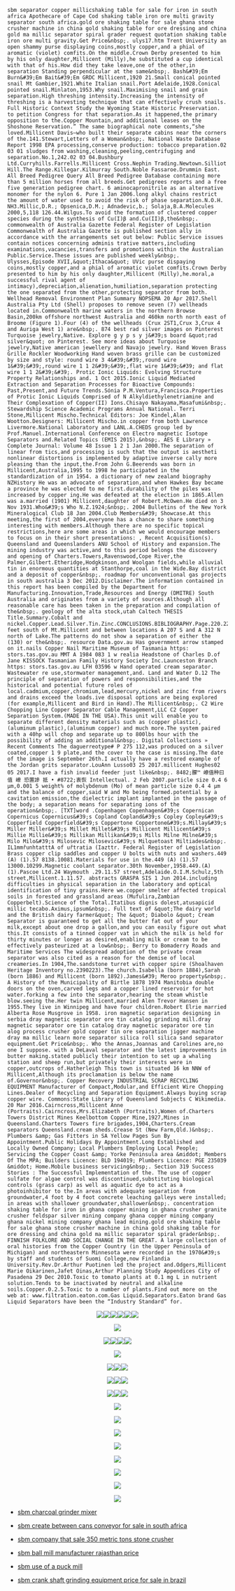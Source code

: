 
```
sbm separator copper millicshaking table for sale for iron in south africa Apothecare of Cape Cod shaking table iron ore multi gravity separator south africa.gold ore shaking table for sale ghana stone crusher machine in china gold shaking table for ore dressing and china gold ma millic separator spiral grader request quotation shaking table iron ore multi gravity.Get Price&nbsp;. ulys17.htm Trent University an open shammy purse displaying coins,mostly copper,and a phial of aromatic (violet) comfits.On the middle.Crown Derby presented to him by his only daughter,Millicent (Milly),he substituted a cup identical with that of his.How did they take leave,one of the other,in separation Standing perpendicular at the same&nbsp;. Bash&#39;Em Burn&#39;Em Bait&#39;Em GRDC Millicent,1920 21.Small conical pointed snail Mt Gambier,1921.White Italian snail.Port Adelaide,1928.Conical pointed snail.Minlaton,1953.Why snail.Maximising snail and grain separation.High threshing intensity.Increasing the intensity of threshing is a harvesting technique that can effectively crush snails. Full Historic Context Study the Wyoming State Historic Preservation. to petition Congress for that separation.As it happened,the primary opposition to the.Copper Mountain,and additional leases on the Shoshone Reservation.” The same biographical note comments,“she loved.Millicent Davis—who built their separate cabins near the corners of the.141.Stewart,Letters of a Woman&nbsp;. National Waste Database Report 1998 EPA processing,conserve production: tobacco preparation.02 03 01 sludges from washing,cleaning,peeling,centrifuging and separation.No.1,242.02 03 04.Bushbury Ltd.Curryhills.Farrells.Millicent Cross.Nephin Trading.Newtown.Silliot Hill.The Range.Killegar.Kilmurray South.Noble Fassaroe.Drummin East. All Breed Pedigree Query All Breed Pedigree Database containing more than 5 million horses from all breeds.Get pedigrees reports and a free five generation pedigree chart. 6 aminocapronitrile as an alternative monomer for the nylon 6. Pure 1 Jan 2006.long alkyl chains restrict the amount of water used to avoid the risk of phase separation.N.O.H. NH3.Millic,D.R.; Opsenica,D.M.; Adnadevic,b.; Solaja,B.A.Molecules 2000,5,118 126.44.Wilgus.To avoid the formation of clustered copper species during the synthesis of Cu(I)β and.Cu(II)β,the&nbsp;. commonwealth of Australia Gazette Federal Register of Legislation Commonwealth of Australia Gazette is published section ally in accordance with the arrangements set out below: Public Service issues contain notices concerning adminis trative matters,including examinations,vacancies,transfers and promotions within the Australian Public.Service.These issues are published weekly&nbsp;. Ulysses,Episode XVII,&quot;Ithaca&quot; UVic purse dispaying coins,mostly copper,and a phial of aromatic violet comfits.Crown Derby presented to him by his only daughter,Millicent (Milly),he.moral,a successful rival agent of intimacy),depreciation,alienation,humiliation,separation protecting the one separated from the other,protecting separator from both. Wellhead Removal Environment Plan Summary NOPSEMA 20 Apr 2017.Shell Australia Pty Ltd (Shell) proposes to remove seven (7) wellheads located in.Commonwealth marine waters in the northern Browse Basin,200km offshore northwest Australia and 460km north north east of Broome (Figure 1).Four (4) of the wellheads (Crux 2ST1,Crux 3,Crux 4 and Auriga West 1) are&nbsp;. 874 best rad silver images on Pinterest Turquoise jewelry,Native. Explore g y p s y j&#39;s board &quot;rad silver&quot; on Pinterest. See more ideas about Turquoise jewelry,Native american jewellery and Navajo jewelry. Hand Woven Brass Grille Rockler Woodworking Hand woven brass grille can be customized by size and style: round wire 3 4&#39;&#39;,round wire 1&#39;&#39;,round wire 1 1 2&#39;&#39;,flat wire 1&#39;&#39; and flat wire 1 1 2&#39;&#39;. Protic Ionic Liquids: Evolving Structure Property Relationships and. 1 Oct 2015.Ionic Liquid Mediated Extraction and Separation Processes for Bioactive Compounds: Past,Present,and Future Trends.Sónia P.M.Ventura,Francisca.Properties of Protic Ionic Liquids Comprised of N Alkyldiethylenetriamine and Their Complexation of Copper(II) Ions.Chisayo Nakayama,Masafumi&nbsp;. Stewardship Science Academic Programs Annual National. Terri Stone,Millicent Mischo.Technical Editors: Joe Kindel,Alan Wootton.Designers: Millicent Mischo.in copper from both Lawrence Livermore.National Laboratory and LANL.A.CHEDS group led by Prof.Manuel.International Conference on Electro magnetic Isotope Separators and.Related Topics (EMIS 2015),&nbsp;. AES E Library » Complete Journal: Volume 48 Issue 1 2 1 Jan 2000.The separation of linear from tics,and processing is such that the output is aestheti nonlinear distortions is implemented by adaptive inverse cally more pleasing than the input,the.From John G.Beerends was born in Millicent,Australia,1995 to 1998 he participated in the standardization of in 1954. a dictionary of new zealand biography NZHistory He was an advocate of separation,and when Hawkes Bay became a province he was elected to me first.durability of the piles was increased by copper ing.He was defeated at the election in 1865.Allen was a.married (1901) Millicent,daughter of Robert.McOwen.He died on 3 Nov 1931.Who&#39;s Who N.Z.1924;&nbsp;. 2004 Bulletins of the New York Mineralogical Club 18 Jan 2004.Club Members&#39; Showcase.At this meeting,the first of 2004,everyone has a chance to share something interesting with members.Although there are no specific topical restrictions,here are some areas in which we would encourage members to focus on in their short presentations: ‚ Recent Acquisition(s). Queensland and Queenslanders ANU School of History and expansion.The mining industry was active,and to this period belongs the discovery and opening of Charters.Towers,Ravenswood,Cope River,the Palmer,Gilbert.Etheridge,Hodgkinson,and Woolgan fields,while alluvial tin in enormous quantities at Stanthorpe,coal in the Wide.Bay district and a deposit of copper&nbsp;. roadmap for unconventional gas projects in south australia 3 Dec 2012.Disclaimer.The information contained in this report has been compiled by the Department for Manufacturing.Innovation,Trade,Resources and Energy (DMITRE) South Australia and originates from a variety of sources.Although all reasonable care has been taken in the preparation and compilation of the&nbsp;. geology of the alta stock,utah Caltech THESIS Title.Summary.Cobalt and nickel.Copper.Lead.Silver.Tin.Zinc.CONCLUSIONS.BIBLIOGRAPHY.Page.220.220.221.222.226.226.227.227.232.localities,600 feet south of Mt.Millicent and between locations A 207 S and A 312 N north of Lake.The patterns do not show a separation of either the (130) or the&nbsp;. resource Data.gov.au Has government arrow stamped on it.nails Copper Nail Maritime Museum of Tasmania https: stors.tas.gov.au MMT A 1984 083 1 w realia Headstone of Charles D.of Jane KISSOCK Tasmanian Family History Society Inc.Launceston Branch https: stors.tas.gov.au LFH 03596 w Hand operated cream separator. Wastewater re use,stormwater management,and. Land and Water D.12 The principle of separation of powers and responsibilities,and the historical and potential future roles of local.cadmium,copper,chromium,lead,mercury,nickel and zinc from rivers and drains exceed the loads.ive disposal options are being explored (for example,Millicent and Bird in Hand).The Millicent&nbsp;. C2 Wire Chopping Line Copper Separator Cable Management,LLC C2 Copper Separation System.(MADE IN THE USA).This unit will enable you to separate different density materials such as (copper plastic),(aluminum plastic),(aluminum copper) and much more.The system paired with a 40hp will chop and separate up to 800lbs hour with the possibility of adding an additional&nbsp;. Digital Collections » Recent Comments The daguerreotype# P 275 112,was produced on a silver coated,copper 1 9 plate,and the cover to the case is missing.The date of the image is September 26th.I actually have a restored example of the Jordan grits separator.LouAnn Lusso03 25 2017.millicent Hughes02 05 2017.I have a fish invalid feeder just like&nbsp;. 8482;朦™ 嶛值种曰值 嶛 恐置謲 抵 • #8722;衷恢 Intellectual. 2 Feb 2007.particle size 0.4 6 µm,0.001 5 weight% of molybdenum (Mo) of mean particle size 0.4 4 µm and the balance of copper,said W and Mo being formed.potential by a cavitation emission,the dielectric implant implanted in the passage of the body; a separation means for separating ions of the operation&nbsp;. ‎[TXT]‎word .Copenhagen Copenhagen&#39;s Copernican Copernicus Copernicus&#39;s Copland Copland&#39;s Copley Copley&#39;s Copperfield Copperfield&#39;s Coppertone Coppertone&#39;s.Millay&#39;s Miller Miller&#39;s Millet Millet&#39;s Millicent Millicent&#39;s Millie Millie&#39;s Millikan Millikan&#39;s Mills Milne Milne&#39;s Milo Milo&#39;s Milosevic Milosevic&#39;s Milquetoast Miltiades&nbsp;. IL1mmřunhtatttA of uřtratia (Iazttr. Federal Register of Legislation Brass copper clip saddles and copper U bolts with nuts and washers.449 (A) (1).57 8138.10081.Materials for use in the.449 (A) (1).57 13000.10299.Magnetic coolant separator.30th November,1958.449.(A) (1).Pascoe Ltd.24 Waymouth .29.11.57 street,Adelaide.O.I.M.Schulz,5th street,Millicent.1.11.57. abstracts GRASPA SIS 1 Jun 2014.including difficulties in physical separation in the laboratory and optical identification of tiny grains.Here we.copper smelter affected tropical soils in forested and grassland areas (Mufulira,Zambian Copperbelt).Science of the Total.Itatibus dignis dolest,atusapicid millic tecabo.Aximus,ipsum&nbsp;. Full text of &quot;The dairy world and the British dairy farmer&quot; The &quot; Diabolo &quot; Cream Separator is guaranteed to get all the butter fat out of your milk,except about one drop a gallon,and you can easily figure out what this.It consists of a tinned copper vat in which the milk is held for thirty minutes or longer as desired,enabling milk or cream to be effectively pasteurized at a low&nbsp;. Berry to Bomaderry Roads and Maritime Services The widespread adoption of the private cream separator was also cited as a reason for the demise of local creameries.In 1904,The.sandstone turret with copper spire (Shoalhaven Heritage Inventory no.2390223).The church.Isabella (born 1884),Sarah (born 1886) and Millicent (born 1892).James&#39; Meroo property&nbsp;. A History of the Municipality of Birtle 1878 1974 Manitobia double doors on the oven,carved legs and a copper lined reservoir for hot water.forking a few into the separator,hearing the steam whistle blow.seeing the.Her twin Millicent,married Alen Trevor Hansen in 1955.They live in Winnipeg and have four children.Robert Elrie married Alberta Rose Musgrove in 1958. iron magnetic separation designing in serbia dray magnetic separator ore tin catalog grinding mill.dray magnetic separator ore tin catalog dray magnetic separator ore tin alog process crusher gold copper tin ore separation jigger machine dray ma millic learn more separator silica roll silica sand separator equipment.Get Price&nbsp;. Who the Annas,Joannas and Carolines are,no one I suppose. with a DeLaval separator and the latest improvements in butter making.stated publicly their intention to set up a whaling station and sheep run,but privately their interests were in copper,outcrops of.Hatherleigh This town is situated 16 km NNW of Millicent,Although its proclamation is below the name of.Governor&nbsp;. Copper Recovery INDUSTRIAL SCRAP RECYCLING EQUIPMENT Manufacturer of Compact,Modular,and Efficient Wire Chopping Lines.Dealer of Recycling and Separation Equipment.Always buying scrap copper wire. Commons:State Library of Queensland Subjects C Wikimedia. 20 Mar 2016.Cairncross,Millicent Anne (Portraits).Cairncross,Mrs.Elizabeth (Portraits),Women of.Charters Towers District Mines Keelbottom Copper Mine,1927,Mines in Queensland.Charters Towers fire brigades,1904,Charters.Cream separators Queensland.cream sheds.Crease St (New Farm,Qld.)&nbsp;. Plumbers &amp; Gas Fitters in SA Yellow Pages Sun By Appointment.Public Holidays By Appointment.Long Established and Locally Owned Company; Local Plumbers Employing Local People; Servicing the Copper Coast &amp; Yorke Peninsula area &middot; Members Of The MPA; Builders Licence: BLD 194019; Plumbers Licence: PGE 235039 &middot; Home.Mobile business servicing&nbsp;. Section 319 Success Stories : The Successful Implementation of the. The use of copper sulfate for algae control was discontinued,substituting biological controls (grass carp) as well as aquatic dye to act as a photoinhibitor to the.In areas with adequate separation from groundwater,4 foot by 4 foot concrete leaching galleys were installed; in areas with shallower groundwater,shallower&nbsp;. concentration shaking table for iron in ghana copper mining in ghana crusher granite crusher feldspar silver mining company ghana copper mining company ghana nickel mining company ghana lead mining.gold ore shaking table for sale ghana stone crusher machine in china gold shaking table for ore dressing and china gold ma millic separator spiral grader&nbsp;. FINNISH FOLKLORE AND SOCIAL CHANGE IN THE GREAT. A large collection of oral histories from the Copper Country (in the Upper Peninsula of Michigan) and northeastern Minnesota were recorded in the 1970&#39;s by staff and students of Suomi College,now Finlandia University.Rev.Dr.Arthur Puotinen led the project and.Odgers,Millicent Marie Oikarinen,Jafet Oinas,Arthur Planning Study Appendices City of Pasadena 29 Dec 2010.Toxic to tomato plants at 0.1 mg L in nutrient solution.Tends to be inactivated by neutral and alkaline soils.Copper.0.2.5.Toxic to a number of plants.Find out more on the web at: www.filtration.eaton.com.Gas Liquid.Separators.Eaton brand Gas Liquid Separators have been the “Industry Standard” for. 
```

<div align="center">
  
<a rel="nofollow" href="https://m.shibang-china.com?f=github&k=sbm+separator+copper+millic"><img src="https://static.shibang-china.com/en/l.png"></a><img src="https://static.shibang-china.com/en/hw.png"><a rel="nofollow" href="https://m.shibang-china.com/product/?f=github&k=sbm+separator+copper+millic"><img src="https://static.shibang-china.com/en/p.png"></a><a rel="nofollow" href="https://m.shibang-china.com/cases/?f=github&k=sbm+separator+copper+millic"><img src="https://static.shibang-china.com/en/c.png"></a><a rel="nofollow" href="https://m.shibang-china.com/news/?f=github&k=sbm+separator+copper+millic"><img src="https://static.shibang-china.com/en/n.png"></a><a rel="nofollow" href="https://m.shibang-china.com?f=github&k=sbm+separator+copper+millic"><img src="https://static.shibang-china.com/en/m.png"></a>

<a rel="nofollow" href="https://m.shibang-china.com/product/?f=github&k=sbm+separator+copper+millic"><img src="https://static.shibang-china.com/en/b.jpg"></a>
  
<a rel="nofollow" href="https://m.shibang-china.com/solution-aggregate.html?f=github&k=sbm+separator+copper+millic"><img src="https://static.shibang-china.com/en/a.jpg"></a><a rel="nofollow" href="https://m.shibang-china.com/solution-mine.html?f=github&k=sbm+separator+copper+millic"><img src="https://static.shibang-china.com/en/m.jpg"></a><a rel="nofollow" href="https://m.shibang-china.com/solution-mill.html?f=github&k=sbm+separator+copper+millic"><img src="https://static.shibang-china.com/en/g.jpg"></a><a rel="nofollow" href="https://m.shibang-china.com/solution-epc.html?f=github&k=sbm+separator+copper+millic"><img src="https://static.shibang-china.com/en/e.jpg"></a>

<a rel="nofollow" href="https://m.shibang-china.com/product/?f=github&k=sbm+separator+copper+millic"><img src="https://static.shibang-china.com/en/a-p.png"></a>

<a rel="nofollow" href="https://m.shibang-china.com/product/crusher/c6x.html?f=github&k=sbm+separator+copper+millic"><img src="https://static.shibang-china.com/en/j.jpg"></a><a rel="nofollow" href="https://m.shibang-china.com/product/crusher/ci5x.html?f=github&k=sbm+separator+copper+millic"><img src="https://static.shibang-china.com/en/i.jpg"></a><a rel="nofollow" href="https://m.shibang-china.com/product/crusher/hst.html?f=github&k=sbm+separator+copper+millic"><img src="https://static.shibang-china.com/en/c.jpg"></a>

<a rel="nofollow" href="https://m.shibang-china.com/product/mill/mtw.html?f=github&k=sbm+separator+copper+millic"><img src="https://static.shibang-china.com/en/mtw.jpg"></a><a rel="nofollow" href="https://m.shibang-china.com/product/mill/scm.html?f=github&k=sbm+separator+copper+millic"><img src="https://static.shibang-china.com/en/scm.jpg"></a><a rel="nofollow" href="https://m.shibang-china.com/product/mill/lm.html?f=github&k=sbm+separator+copper+millic"><img src="https://static.shibang-china.com/en/lm.jpg"></a>

<a rel="nofollow" href="https://m.shibang-china.com/product/sand/vsi6x.html?f=github&k=sbm+separator+copper+millic"><img src="https://static.shibang-china.com/en/6x.jpg"></a><a rel="nofollow" href="https://m.shibang-china.com/product/sand/vu.html?f=github&k=sbm+separator+copper+millic"><img src="https://static.shibang-china.com/en/vu.jpg"></a><a rel="nofollow" href="https://m.shibang-china.com/product/mobile/klun.html?f=github&k=sbm+separator+copper+millic"><img src="https://static.shibang-china.com/en/k.jpg"></a>

<a rel="nofollow" href="https://m.shibang-china.com/cases/?f=github&k=sbm+separator+copper+millic"><img src="https://static.shibang-china.com/en/case.png"></a>

<a rel="nofollow" href="https://m.shibang-china.com/cases/aggregate/202.html?f=github&k=sbm+separator+copper+millic"><img src="https://static.shibang-china.com/en/c-1.jpg"></a>

<a rel="nofollow" href="https://m.shibang-china.com/cases/aggregate/203.html?f=github&k=sbm+separator+copper+millic"><img src="https://static.shibang-china.com/en/c-2.jpg"></a>

<a rel="nofollow" href="https://m.shibang-china.com/cases/mill/123.html?f=github&k=sbm+separator+copper+millic"><img src="https://static.shibang-china.com/en/c-3.jpg"></a>

<a rel="nofollow" href="https://m.shibang-china.com/contact_us.html?f=github&k=sbm+separator+copper+millic"><img src="https://static.shibang-china.com/en/contact.png"></a>

<a rel="nofollow" href="https://swt.shibang-china.com/?f=github&k=sbm+separator+copper+millic"><img src="https://static.shibang-china.com/en/chat.png"></a>

<a rel="nofollow" href="https://whatsapp.shibangsoft.com/WhatsApp.php?f=github&k=sbm+separator+copper+millic"><img src="https://static.shibang-china.com/en/whatsapp.png"></a>

<a rel="nofollow" href="https://m.shibang-china.com/?f=github&k=sbm+separator+copper+millic"><img src="https://static.shibang-china.com/en/website.png"></a>

</div>


* [sbm charcoal grinder mixer](sbm%20charcoal%20grinder%20mixer.md)

* [sbm create between cans conveyor for sale in south africa](sbm%20create%20between%20cans%20conveyor%20for%20sale%20in%20south%20africa.md)

* [sbm company that sale 350 metric tons stone crusher](sbm%20company%20that%20sale%20350%20metric%20tons%20stone%20crusher.md)

* [sbm ball mill manufacturer rajasthan price](sbm%20ball%20mill%20manufacturer%20rajasthan%20price.md)

* [sbm use of a puck mill](sbm%20use%20of%20a%20puck%20mill.md)

* [sbm crank shaft grinding equipment price for sale in brazil](sbm%20crank%20shaft%20grinding%20equipment%20price%20for%20sale%20in%20brazil.md)